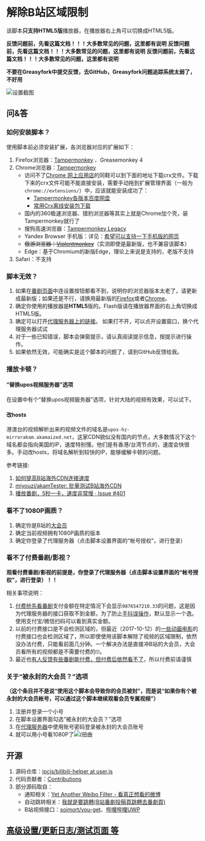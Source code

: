 
# 解除B站区域限制

该脚本**只支持HTML5版**播放器，在播放器右上角可以切换成HTML5版。

**反馈问题前，先看这篇文档！！！大多数常见的问题，这里都有说明**
**反馈问题前，先看这篇文档！！！大多数常见的问题，这里都有说明**
**反馈问题前，先看这篇文档！！！大多数常见的问题，这里都有说明**

**不要在Greasyfork中提交反馈，去GitHub，Greasyfork问题追踪系统太弱了，不好用**

![设置截图](https://greasyfork.org/system/screenshots/screenshots/000/009/536/original/Image.png)

## 问&答

### 如何安装脚本？

使用脚本前必须安装扩展，各浏览器对应的扩展如下：

1. Firefox浏览器：[Tampermonkey](https://addons.mozilla.org/en-US/firefox/addon/tampermonkey/) 、Greasemonkey 4
2. Chrome浏览器：[Tampermonkey](https://chrome.google.com/webstore/detail/tampermonkey/dhdgffkkebhmkfjojejmpbldmpobfkfo)
    * 访问不了[Chrome 网上应用店](https://chrome.google.com/webstore/category/extensions)的同鞋可以到下面的地址下载crx文件。下载下来的crx文件可能不能直接安装，需要手动拖到扩展管理界面（一般为`chrome://extensions/`）中，应该就能安装成功了：
        * [Tampermonkey各版本百度网盘](https://pan.baidu.com/s/1nuCc4Al)
        * [常用Crx离线安装包下载](https://yurl.sinaapp.com/crx2.php)
    * 国内的360极速浏览器、猎豹浏览器等其实上就是Chrome加个壳，装Tampermonkey就行了
    * 搜狗高速浏览器：[Tampermonkey Legacy](https://ie.sogou.com/app/app_4326.html)
    * Yandex Browser 手机版：详见：[希望可以支持一下手机版的网页](https://github.com/ipcjs/bilibili-helper/issues/112)
    * <del>傲游浏览器：[Violentmonkey](https://extension.maxthon.com/detail/index.php?view_id=1680)</del>（实测即使是最新版，也不兼容该脚本）
    * Edge：基于Chromium的新版Edge，理论上来说是支持的，老版不支持
3. Safari：不支持


### 脚本无效？

1. 如果在[番剧页面](https://bangumi.bilibili.com/anime/5551)中连设置按钮都看不到，说明你的浏览器版本太老了，请更新成最新版；如果还是不行，请换用最新版的[Firefox](https://www.mozilla.org/en-US/firefox/new/)或者[Chrome](https://www.google.com/chrome/browser/desktop/index.html)。
2. 确定你使用的播放器是**HTML5**版的。Flash版请在播放器界面的右上角切换成HTML5版。
3. 确定可以打开[代理服务器上的链接](https://biliplus.ipcjs.top/api/bangumi?season=5551)。 如果打不开，可以点开设置窗口，换个代理服务器试试
4. 对于一些已知错误，脚本会弹窗提示，请认真阅读提示信息，按提示进行操作。
5. 如果依然无效，可能确实是这个脚本的问题了，请到GitHub反馈给我。

### 播放卡顿？

#### “替换upos视频服务器”选项

在设置中有个“替换upos视频服务器”选项，针对大陆的视频有效果，可以试下。

#### 改hosts

港澳台的视频解析出来的视频文件的域名是`upos-hz-mirrorakam.akamaized.net`，这家CDN貌似没有国内的节点，大多数情况下这个域名都会指向美国的IP，速度特别慢。他们是有香港/台湾节点的，速度会快很多。手动改hosts，将域名解析到较快的IP，能够缓解卡顿的问题。

参考链接:  

1. [如何提高B站海外CDN连接速度](https://www.bilibili.com/read/cv3118508)
2. [miyouzi/akamTester: 批量测试B站海外CDN](https://github.com/miyouzi/akamTester)
3. [播放番剧，5秒一卡，速度非常慢 · Issue #401](https://github.com/ipcjs/bilibili-helper/issues/401)

### 看不了1080P画质？

1. 确定你是B站的[大会员](https://big.bilibili.com/site/big.html)
2. 确定当前视频拥有1080P画质的版本
3. 确定你登录了代理服务器（点击脚本设置界面的“帐号授权”，进行登录）

### 看不了付费番剧/影视？

**观看付费番剧/影视的前提是，你登录了代理服务器（点击脚本设置界面的“帐号授权”，进行登录）！！**

相关事项说明：

1. [付费抢先看番剧](https://bangumi.bilibili.com/anime/6012/play#103819)支付金额在特定情况下会显示`9876547210.33`的问题，这是因为代理服务器的接口获取不到金额，为了防止[手抖误操作](https://bangumi.bilibili.com/anime/5852/play?aid=9815508#103960#reply238854223)，默认显示一个逸。使用支付宝/微信扫码可以看到真实金额。
2. 以前的付费接口是不会检测区域的，但最近（2017-10-12）的[一些动画电影](https://bangumi.bilibili.com/movie/12116)的付费接口也会检测区域了，所以即使使用该脚本解除了视频的区域限制，依然没办法付费，只能看前面几分钟。一个解决办法是直接冲B站的大会员，大会员看所有的视频都是不需要付费的🙄。
3. 最近也[有人反馈有些番剧能付费，但付费后依然看不了](https://greasyfork.org/zh-CN/forum/discussion/29953/x)，所以付费前请谨慎

### 关于“被永封的大会员？”选项

**（这个条目并不是说“使用这个脚本会导致你的会员被封”，而是说“如果你有个被永封的大会员帐号，可以通过这个脚本继续观看会员专属视频”）**

1. 注册并登录一个小号
2. 在脚本设置界面勾选“被永封的大会员？”选项
3. 在[代理服务器](https://biliplus.ipcjs.win/login)中使用账号密码登录被永封的大会员账号
4. 就可以用小号看1080P了<img src="https://bbs.saraba1st.com/2b/static/image/smiley/nq/001.gif" alt="(扭曲"/>

## 开源

1. 源码仓库：[ipcjs/bilibili-helper at user.js](https://github.com/ipcjs/bilibili-helper/tree/user.js)
2. 代码贡献者：[Contributions](https://github.com/ipcjs/bilibili-helper/graphs/contributors)
3. 部分源码取自：
    - 通知相关：[Yet Another Weibo Filter - 看真正想看的微博](https://tiansh.github.io/yawf/zh-cn.html)
    - 自动跳转相关：[我就是要跳轉(B站番劇投稿頁跳轉去番劇頁)](https://greasyfork.org/zh-CN/scripts/29151)
    - B站视频接口：[soimort/you-get](https://github.com/soimort/you-get)、[哔哩哔哩UWP](https://www.microsoft.com/zh-cn/store/p/%E5%93%94%E5%93%A9%E5%93%94%E5%93%A9uwp/9n7c87236453)

## [高级设置/更新日志/测试页面 等](https://github.com/ipcjs/bilibili-helper/blob/user.js/bilibili_bangumi_area_limit_hack.dev.md)